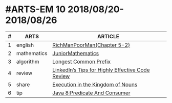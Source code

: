 #ARTS-EM 10 2018/08/20-2018/08/26
=================================

| # | ARTS | ARTICLE |
|---| ----- | ---------- |
|1|english|[RichManPoorMan(Chapter 5-2)](../english/RichManPoorMan/week10_Chapter%205-2.md)|
|2|mathematics|[JuniorMathematics](../mathematics/week10-7年级下.md)|
|3|algorithm|[Longest Common Prefix](../algorithm/week10_Longest-Common-Prefix.md)|
|4|review|[LinkedIn’s Tips for Highly Effective Code Review](../review/Week10_LinkedIn’s-Tips-for-Highly-Effective-Code-Review.md)|
|5|share|[Execution in the Kingdom of Nouns](../share/Execution-in-the-Kingdom-of-Nouns.md)|
|6|tip|[Java 8:Predicate And Consumer](../tip/Java8-PredicateAndConsumer.md)|


